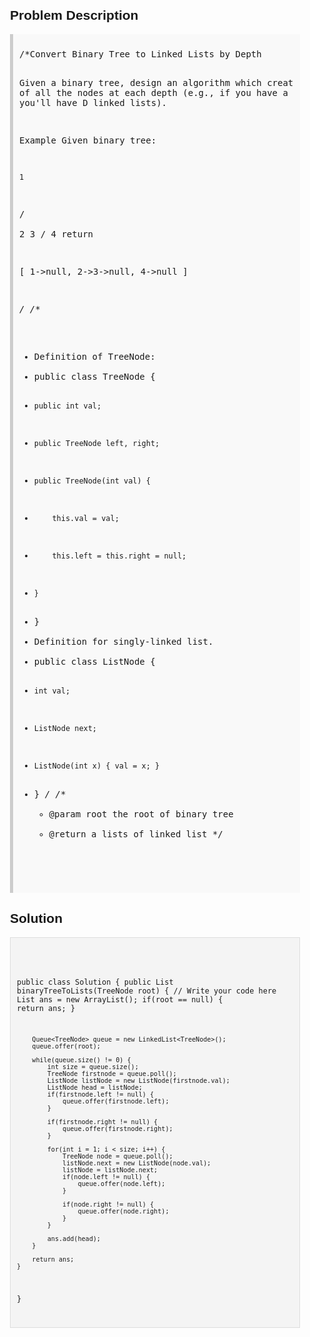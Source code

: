 <style>
  body { font-family: Arial, sans-serif; }
  .container { max-width: 600px; margin: auto; padding: 20px; }
  .comment-block { background-color: #f9f9f9; padding: 10px; border-left: 5px solid #ccc; }
  .code-block { background-color: #f4f4f4; padding: 10px; border: 1px solid #ddd; }
</style>

<div class='container'>
<h2>Problem Description</h2>
<div class='comment-block'>
<pre>
/*Convert Binary Tree to Linked Lists by Depth

Given a binary tree, design an algorithm which creates a linked list of all the nodes at each depth 
(e.g., if you have a tree with depth D, you'll have D linked lists).

Example
Given binary tree:

    1
   / \
  2   3
 /
4
return

[
  1->null,
  2->3->null,
  4->null
]

*/
/**
 * Definition of TreeNode:
 * public class TreeNode {
 *     public int val;
 *     public TreeNode left, right;
 *     public TreeNode(int val) {
 *         this.val = val;
 *         this.left = this.right = null;
 *     }
 * }
 * Definition for singly-linked list.
 * public class ListNode {
 *     int val;
 *     ListNode next;
 *     ListNode(int x) { val = x; }
 * }
 */
    /**
     * @param root the root of binary tree
     * @return a lists of linked list
     */
</pre>
</div>

<h2>Solution</h2>
<div class='code-block'>
<pre><code class='language-java'>

public class Solution {
    public List<ListNode> binaryTreeToLists(TreeNode root) {
        // Write your code here
        List<ListNode> ans = new ArrayList<ListNode>();
        if(root == null) {
            return ans;
        }
        
        Queue<TreeNode> queue = new LinkedList<TreeNode>();
        queue.offer(root);
        
        while(queue.size() != 0) {
            int size = queue.size();
            TreeNode firstnode = queue.poll();
            ListNode listNode = new ListNode(firstnode.val);
            ListNode head = listNode;
            if(firstnode.left != null) {
                queue.offer(firstnode.left);
            }
            
            if(firstnode.right != null) {
                queue.offer(firstnode.right);
            }
            
            for(int i = 1; i < size; i++) {
                TreeNode node = queue.poll();
                listNode.next = new ListNode(node.val);
                listNode = listNode.next;
                if(node.left != null) {
                    queue.offer(node.left);
                }
                
                if(node.right != null) {
                    queue.offer(node.right);
                }
            }
            
            ans.add(head);
        }
        
        return ans;
    }
}</code></pre>
</div>
</div>
